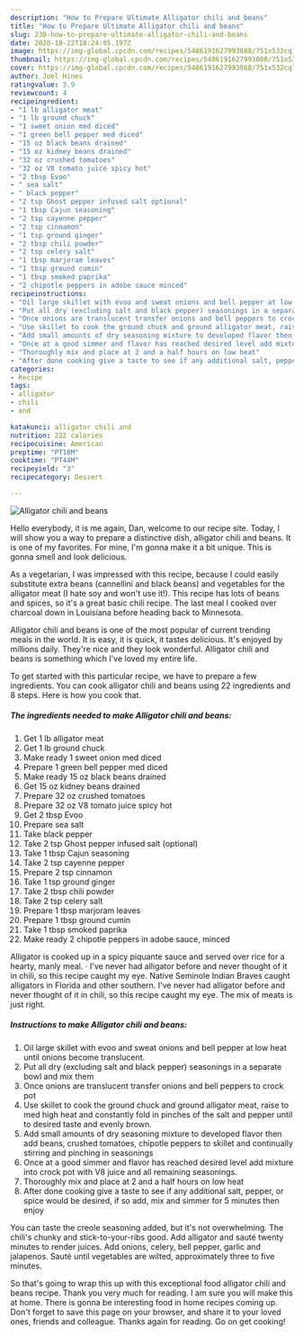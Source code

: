 ```yaml
---
description: "How to Prepare Ultimate Alligator chili and beans"
title: "How to Prepare Ultimate Alligator chili and beans"
slug: 230-how-to-prepare-ultimate-alligator-chili-and-beans
date: 2020-10-22T18:24:05.197Z
image: https://img-global.cpcdn.com/recipes/5486191627993088/751x532cq70/alligator-chili-and-beans-recipe-main-photo.jpg
thumbnail: https://img-global.cpcdn.com/recipes/5486191627993088/751x532cq70/alligator-chili-and-beans-recipe-main-photo.jpg
cover: https://img-global.cpcdn.com/recipes/5486191627993088/751x532cq70/alligator-chili-and-beans-recipe-main-photo.jpg
author: Joel Hines
ratingvalue: 3.9
reviewcount: 4
recipeingredient:
- "1 lb alligator meat"
- "1 lb ground chuck"
- "1 sweet onion med diced"
- "1 green bell pepper med diced"
- "15 oz black beans drained"
- "15 oz kidney beans drained"
- "32 oz crushed tomatoes"
- "32 oz V8 tomato juice spicy hot"
- "2 tbsp Evoo"
- " sea salt"
- " black pepper"
- "2 tsp Ghost pepper infused salt optional"
- "1 tbsp Cajun seasoning"
- "2 tsp cayenne pepper"
- "2 tsp cinnamon"
- "1 tsp ground ginger"
- "2 tbsp chili powder"
- "2 tsp celery salt"
- "1 tbsp marjoram leaves"
- "1 tbsp ground cumin"
- "1 tbsp smoked paprika"
- "2 chipotle peppers in adobe sauce minced"
recipeinstructions:
- "Oil large skillet with evoo and sweat onions and bell pepper at low heat until onions become translucent."
- "Put all dry (excluding salt and black pepper) seasonings in a separate bowl and mix them"
- "Once onions are translucent transfer onions and bell peppers to crock pot"
- "Use skillet to cook the ground chuck and ground alligator meat, raise to med high heat and constantly fold in pinches of the salt and pepper until to desired taste and evenly brown."
- "Add small amounts of dry seasoning mixture to developed flavor then add beans, crushed tomatoes, chipotle peppers to skillet and continually stirring and pinching in seasonings"
- "Once at a good simmer and flavor has reached desired level add mixture into crock pot with V8 juice and all remaining seasonings."
- "Thoroughly mix and place at 2 and a half hours on low heat"
- "After done cooking give a taste to see if any additional salt, pepper, or spice would be desired, if so add, mix and simmer for 5 minutes then enjoy"
categories:
- Recipe
tags:
- alligator
- chili
- and

katakunci: alligator chili and 
nutrition: 222 calories
recipecuisine: American
preptime: "PT18M"
cooktime: "PT44M"
recipeyield: "3"
recipecategory: Dessert

---
```



![Alligator chili and beans](https://img-global.cpcdn.com/recipes/5486191627993088/751x532cq70/alligator-chili-and-beans-recipe-main-photo.jpg)

Hello everybody, it is me again, Dan, welcome to our recipe site. Today, I will show you a way to prepare a distinctive dish, alligator chili and beans. It is one of my favorites. For mine, I'm gonna make it a bit unique. This is gonna smell and look delicious.

As a vegetarian, I was impressed with this recipe, because I could easily substitute extra beans (cannellini and black beans) and vegetables for the alligator meat (I hate soy and won&#39;t use it!). This recipe has lots of beans and spices, so it&#39;s a great basic chili recipe. The last meal I cooked over charcoal down in Louisiana before heading back to Minnesota.

Alligator chili and beans is one of the most popular of current trending meals in the world. It is easy, it is quick, it tastes delicious. It's enjoyed by millions daily. They're nice and they look wonderful. Alligator chili and beans is something which I've loved my entire life.


To get started with this particular recipe, we have to prepare a few ingredients. You can cook alligator chili and beans using 22 ingredients and 8 steps. Here is how you cook that.

<!--inarticleads1-->

##### The ingredients needed to make Alligator chili and beans:

1. Get 1 lb alligator meat
1. Get 1 lb ground chuck
1. Make ready 1 sweet onion med diced
1. Prepare 1 green bell pepper med diced
1. Make ready 15 oz black beans drained
1. Get 15 oz kidney beans drained
1. Prepare 32 oz crushed tomatoes
1. Prepare 32 oz V8 tomato juice spicy hot
1. Get 2 tbsp Evoo
1. Prepare  sea salt
1. Take  black pepper
1. Take 2 tsp Ghost pepper infused salt (optional)
1. Take 1 tbsp Cajun seasoning
1. Take 2 tsp cayenne pepper
1. Prepare 2 tsp cinnamon
1. Take 1 tsp ground ginger
1. Take 2 tbsp chili powder
1. Take 2 tsp celery salt
1. Prepare 1 tbsp marjoram leaves
1. Prepare 1 tbsp ground cumin
1. Take 1 tbsp smoked paprika
1. Make ready 2 chipotle peppers in adobe sauce, minced


Alligator is cooked up in a spicy piquante sauce and served over rice for a hearty, manly meal. · I&#39;ve never had alligator before and never thought of it in chili, so this recipe caught my eye. Native Seminole Indian Braves caught alligators in Florida and other southern. I&#39;ve never had alligator before and never thought of it in chili, so this recipe caught my eye. The mix of meats is just right. 

<!--inarticleads2-->

##### Instructions to make Alligator chili and beans:

1. Oil large skillet with evoo and sweat onions and bell pepper at low heat until onions become translucent.
1. Put all dry (excluding salt and black pepper) seasonings in a separate bowl and mix them
1. Once onions are translucent transfer onions and bell peppers to crock pot
1. Use skillet to cook the ground chuck and ground alligator meat, raise to med high heat and constantly fold in pinches of the salt and pepper until to desired taste and evenly brown.
1. Add small amounts of dry seasoning mixture to developed flavor then add beans, crushed tomatoes, chipotle peppers to skillet and continually stirring and pinching in seasonings
1. Once at a good simmer and flavor has reached desired level add mixture into crock pot with V8 juice and all remaining seasonings.
1. Thoroughly mix and place at 2 and a half hours on low heat
1. After done cooking give a taste to see if any additional salt, pepper, or spice would be desired, if so add, mix and simmer for 5 minutes then enjoy


You can taste the creole seasoning added, but it&#39;s not overwhelming. The chili&#39;s chunky and stick-to-your-ribs good. Add alligator and sauté twenty minutes to render juices. Add onions, celery, bell pepper, garlic and jalapenos. Sauté until vegetables are wilted, approximately three to five minutes. 

So that's going to wrap this up with this exceptional food alligator chili and beans recipe. Thank you very much for reading. I am sure you will make this at home. There is gonna be interesting food in home recipes coming up. Don't forget to save this page on your browser, and share it to your loved ones, friends and colleague. Thanks again for reading. Go on get cooking!
